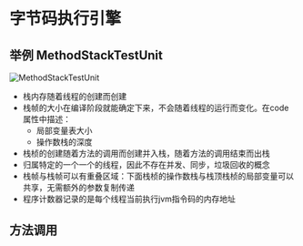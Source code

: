 # 字节码执行引擎
## 举例 MethodStackTestUnit
![MethodStackTestUnit](https://i.niupic.com/images/2019/09/15/_310.png)

+ 栈内存随着线程的创建而创建
+ 栈帧的大小在编译阶段就能确定下来，不会随着线程的运行而变化。在code属性中描述：
    + 局部变量表大小
    + 操作数栈的深度
+ 栈桢的创建随着方法的调用而创建并入栈，随着方法的调用结束而出栈
+ 归属特定的一个一个的线程，因此不存在并发、同步，垃圾回收的概念
+ 栈帧与栈帧可以有重叠区域：下面栈桢的操作数栈与栈顶栈桢的局部变量可以共享，无需额外的参数复制传递
+ 程序计数器记录的是每个线程当前执行jvm指令码的内存地址

## 方法调用